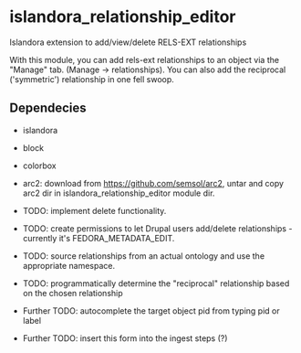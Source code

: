 islandora_relationship_editor
=============================

Islandora extension to add/view/delete RELS-EXT relationships

With this module, you can add rels-ext relationships to an object via the "Manage" tab. (Manage -> relationships). 
You can also add the reciprocal ('symmetric') relationship in one fell swoop.

Dependecies
-----------
- islandora
- block
- colorbox
- arc2: download from https://github.com/semsol/arc2, untar and copy arc2 dir in islandora_relationship_editor module dir.





- TODO: implement delete functionality. 
- TODO: create permissions to let Drupal users add/delete relationships - currently it's FEDORA_METADATA_EDIT. 
- TODO: source relationships from an actual ontology and use the appropriate namespace.
- TODO: programmatically determine the "reciprocal" relationship based on the chosen relationship
- Further TODO: autocomplete the target object pid from typing pid or label
- Further TODO: insert this form into the ingest steps (?)
